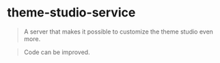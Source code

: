 # theme-studio-service
> A server that makes it possible to customize the theme studio even more.

> Code can be improved.
